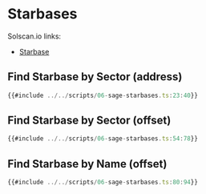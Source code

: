 # Starbases

Solscan.io links:

* [Starbase](https://solscan.io/account/6dQxXQz6zmmFHXbxVvSmZBGWCzehD3HyMXSiXKydBZBk)

## Find Starbase by Sector (address)

```typescript
{{#include ../../scripts/06-sage-starbases.ts:23:40}}
```

## Find Starbase by Sector (offset)

```typescript
{{#include ../../scripts/06-sage-starbases.ts:54:78}}
```

## Find Starbase by Name (offset)

```typescript
{{#include ../../scripts/06-sage-starbases.ts:80:94}}
```